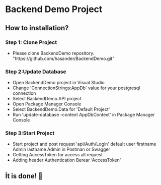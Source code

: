 # Backend Demo Project
<h2>How to installation?</h2>

<h3>Step 1: Clone Project</h3>
<ul>
<li>Please clone BackendDemo repository. "https://github.com/hasander/BackendDemo.git"</li>
</ul>

<h3>Step 2:Update Database</h3>
<ul>
<li>Open BackendDemo project in Visual Studio</li>
<li>Change 'ConnectionStrings:AppDb' value for your postgresql connection</li>
<li>Select BackendDemo.API project</li>
<li>Open Package Manager Console</li>
<li>Select BackendDemo.Data for 'Default Project'</li>
<li>Run 'update-database -context AppDbContext' in Package Manager Console</li>
</ul>

<h3>Step 3:Start Project</h3>
<ul>
<li>Start project and post request 'api/Auth/Login' default user firstname Admin lastname Admin in Postman or Swagger</li> 
<li>Getting AccessToken for access all request</li> 
<li>Adding header Authentication Berear 'AccessToken'</li> 
</ul>

<h2>İt is done! 👏</h2>
